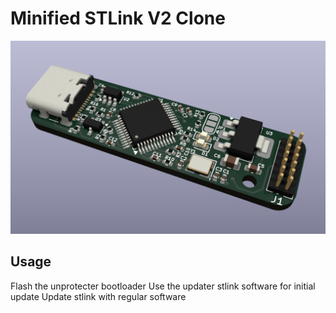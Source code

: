 # Minified STLink V2 Clone

![PCB](img/pcb.png)

## Usage
Flash the unprotecter bootloader
Use the updater stlink software for initial update
Update stlink with regular software
